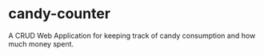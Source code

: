 # candy-counter
A CRUD Web Application for keeping track of candy consumption and how much money spent.
